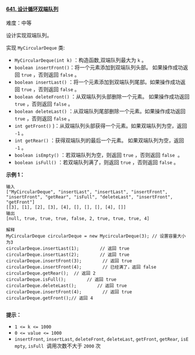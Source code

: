 ﻿#### [641\. 设计循环双端队列](https://leetcode.cn/problems/design-circular-deque/)

难度：中等

设计实现双端队列。

实现 `MyCircularDeque` 类:

-   `MyCircularDeque(int k)` ：构造函数,双端队列最大为 `k` 。
-   `boolean insertFront()`：将一个元素添加到双端队列头部。 如果操作成功返回 `true` ，否则返回 `false` 。
-   `boolean insertLast()` ：将一个元素添加到双端队列尾部。如果操作成功返回 `true` ，否则返回 `false` 。
-   `boolean deleteFront()` ：从双端队列头部删除一个元素。 如果操作成功返回 `true` ，否则返回 `false` 。
-   `boolean deleteLast()` ：从双端队列尾部删除一个元素。如果操作成功返回 `true` ，否则返回 `false` 。
-   `int getFront()` )：从双端队列头部获得一个元素。如果双端队列为空，返回 `-1` 。
-   `int getRear()` ：获得双端队列的最后一个元素。 如果双端队列为空，返回 `-1` 。
-   `boolean isEmpty()` ：若双端队列为空，则返回 `true` ，否则返回 `false`  。
-   `boolean isFull()` ：若双端队列满了，则返回 `true` ，否则返回 `false` 。

**示例 1：**

```
输入
["MyCircularDeque", "insertLast", "insertLast", "insertFront", "insertFront", "getRear", "isFull", "deleteLast", "insertFront", "getFront"]
[[3], [1], [2], [3], [4], [], [], [], [4], []]
输出
[null, true, true, true, false, 2, true, true, true, 4]

解释
MyCircularDeque circularDeque = new MycircularDeque(3); // 设置容量大小为3
circularDeque.insertLast(1);        // 返回 true
circularDeque.insertLast(2);        // 返回 true
circularDeque.insertFront(3);        // 返回 true
circularDeque.insertFront(4);        // 已经满了，返回 false
circularDeque.getRear();  // 返回 2
circularDeque.isFull();        // 返回 true
circularDeque.deleteLast();        // 返回 true
circularDeque.insertFront(4);        // 返回 true
circularDeque.getFront();// 返回 4
 
```

**提示：**

-   `1 <= k <= 1000`
-   `0 <= value <= 1000`
-   `insertFront`, `insertLast`, `deleteFront`, `deleteLast`, `getFront`, `getRear`, `isEmpty`, `isFull`  调用次数不大于 `2000` 次
